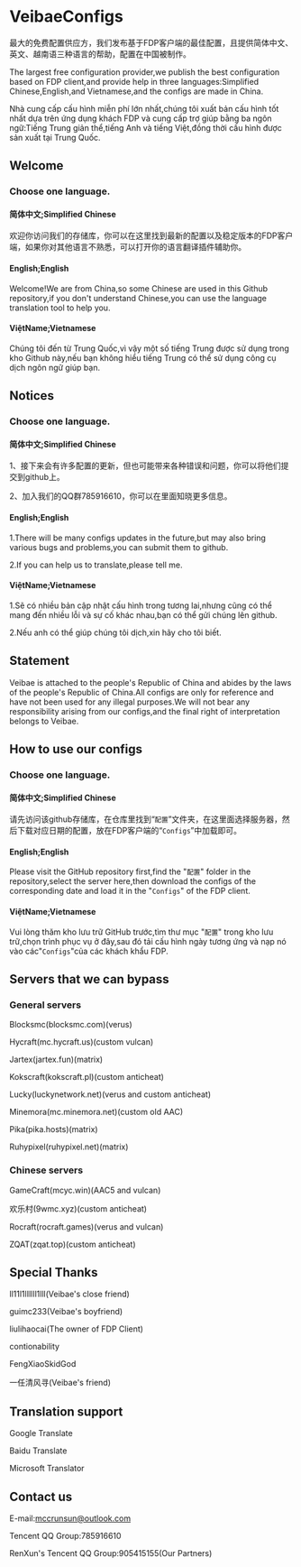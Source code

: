 # VeibaeConfigs
最大的免费配置供应方，我们发布基于FDP客户端的最佳配置，且提供简体中文、英文、越南语三种语言的帮助，配置在中国被制作。

The largest free configuration provider,we publish the best configuration based on FDP client,and provide help in three languages:Simplified Chinese,English,and Vietnamese,and the configs are made in China.

Nhà cung cấp cấu hình miễn phí lớn nhất,chúng tôi xuất bản cấu hình tốt nhất dựa trên ứng dụng khách FDP và cung cấp trợ giúp bằng ba ngôn ngữ:Tiếng Trung giản thể,tiếng Anh và tiếng Việt,đồng thời cấu hình được sản xuất tại Trung Quốc.

## Welcome
### Choose one language.
#### 简体中文;Simplified Chinese
欢迎你访问我们的存储库，你可以在这里找到最新的配置以及稳定版本的FDP客户端，如果你对其他语言不熟悉，可以打开你的语言翻译插件辅助你。

#### English;English
Welcome!We are from China,so some Chinese are used in this Github repository,if you don't understand Chinese,you can use the language translation tool to help you.

#### ViệtName;Vietnamese
Chúng tôi đến từ Trung Quốc,vì vậy một số tiếng Trung được sử dụng trong kho Github này,nếu bạn không hiểu tiếng Trung có thể sử dụng công cụ dịch ngôn ngữ giúp bạn.

## Notices
### Choose one language.
#### 简体中文;Simplified Chinese
1、接下来会有许多配置的更新，但也可能带来各种错误和问题，你可以将他们提交到github上。

2、加入我们的QQ群785916610，你可以在里面知晓更多信息。

#### English;English
1.There will be many configs updates in the future,but may also bring various bugs and problems,you can submit them to github.

2.If you can help us to translate,please tell me.

#### ViệtName;Vietnamese
1.Sẽ có nhiều bản cập nhật cấu hình trong tương lai,nhưng cũng có thể mang đến nhiều lỗi và sự cố khác nhau,bạn có thể gửi chúng lên github.

2.Nếu anh có thể giúp chúng tôi dịch,xin hãy cho tôi biết.

## Statement
Veibae is attached to the people's Republic of China and abides by the laws of the people's Republic of China.All configs are only for reference and have not been used for any illegal purposes.We will not bear any responsibility arising from our configs,and the final right of interpretation belongs to Veibae.

## How to use our configs
### Choose one language.
#### 简体中文;Simplified Chinese
请先访问该github存储库，在仓库里找到“`配置`”文件夹，在这里面选择服务器，然后下载对应日期的配置，放在FDP客户端的“`Configs`”中加载即可。

#### English;English
Please visit the GitHub repository first,find the "`配置`" folder in the repository,select the server here,then download the configs of the corresponding date and load it in the "`Configs`" of the FDP client.

#### ViệtName;Vietnamese
Vui lòng thăm kho lưu trữ GitHub trước,tìm thư mục "`配置`" trong kho lưu trữ,chọn trình phục vụ ở đây,sau đó tải cấu hình ngày tương ứng và nạp nó vào các"`Configs`"của các khách khẩu FDP.

## Servers that we can bypass
### General servers
Blocksmc(blocksmc.com)(verus)

Hycraft(mc.hycraft.us)(custom vulcan)

Jartex(jartex.fun)(matrix)

Kokscraft(kokscraft.pl)(custom anticheat)

Lucky(luckynetwork.net)(verus and custom anticheat)

Minemora(mc.minemora.net)(custom old AAC)

Pika(pika.hosts)(matrix)

Ruhypixel(ruhypixel.net)(matrix)

### Chinese servers
GameCraft(mcyc.win)(AAC5 and vulcan)

欢乐村(9wmc.xyz)(custom anticheat)

Rocraft(rocraft.games)(verus and vulcan)

ZQAT(zqat.top)(custom anticheat)

## Special Thanks
ll11l1lIllIl1lll(Veibae's close friend)

guimc233(Veibae's boyfriend)

liulihaocai(The owner of FDP Client)

contionability

FengXiaoSkidGod

一任清风寻(Veibae's friend)

## Translation support
Google Translate

Baidu Translate

Microsoft Translator

## Contact us
E-mail:mccrunsun@outlook.com

Tencent QQ Group:785916610

RenXun's Tencent QQ Group:905415155(Our Partners)
